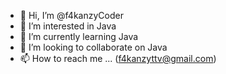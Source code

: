 - 👋 Hi, I’m @f4kanzyCoder
- 👀 I’m interested in Java
- 🌱 I’m currently learning Java
- 💞️ I’m looking to collaborate on Java
- 📫 How to reach me ... (f4kanzyttv@gmail.com)

<!---
f4kanzyCoder/f4kanzyCoder is a ✨ special ✨ repository because its `README.md` (this file) appears on your GitHub profile.
You can click the Preview link to take a look at your changes.
--->
